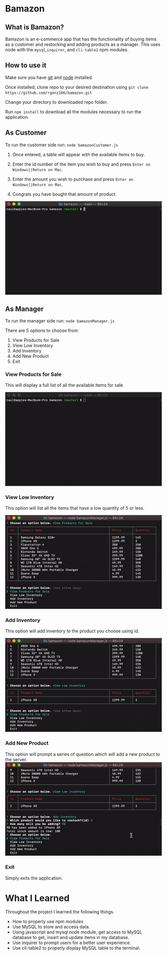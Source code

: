 # Bamazon
## What is Bamazon?
Bamazon is an e-commerce app that has the functionality of buying items as a customer and restocking and adding products as a manager. This uses node with the `mysql`,`inquirer`, and `cli-table2` npm modules.

## How to use it
Make sure you have [git](https://git-scm.com/book/en/v2/Getting-Started-Installing-Git) and [node](https://nodejs.org/en/) installed.

Once installed, clone repo to your desired destination using `git clone https://github.com/rgonz166/bamazon.git`

Change your directory to downloaded repo folder.

Run `npm install` to download all the modules necessary to run the application.

## As Customer
To run the customer side run: `node bamazonCustomer.js`

1. Once entered, a table will appear with the available items to buy.

2. Enter the id number of the item you wish to buy and press `Enter on Windows||Return on Mac`.

3. Enter the amount you wish to purchase and press `Enter on Windows||Return on Mac`.

4. Congrats you have bought that amount of product.

![](assets/gifs/bamazonCustomer.gif)

## As Manager
To run the manager side run: `node bamazonManager.js`

There are 5 options to choose from:
1. View Products for Sale
2. View Low Inventory
3. Add Inventory
4. Add New Product
5. Exit

### View Products for Sale
This will display a full list of all the available items for sale.

![](assets/gifs/bamazonManager-showAll.gif)

### View Low Inventory
This option will list all the items that have a low quantity of 5 or less.

![](assets/gifs/bamazonManager-showLow.gif)

### Add Inventory
This option will add inventory to the product you choose using id.

![](assets/gifs/bamazonManager-addInventory.gif)

### Add New Product
This option will prompt a series of question which will add a new product to the server.
![](assets/gifs/bamazonManager-addProduct.gif)

### Exit
Simply exits the application.

# What I Learned
Throughout the project I learned the following things.
- How to properly use npm modules
- Use MySQL to store and access data.
- Using javascript and mysql node module, get access to MySQL database to get, insert and update items in my database.
- Use inquirer to prompt users for a better user experience.
- Use cli-table2 to properly display MySQL table to the terminal.